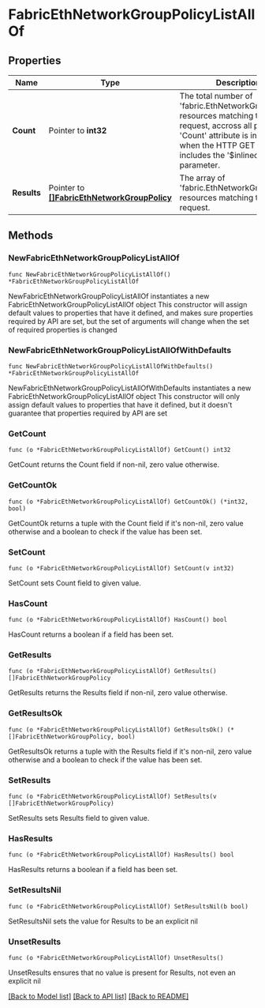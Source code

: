 # FabricEthNetworkGroupPolicyListAllOf

## Properties

Name | Type | Description | Notes
------------ | ------------- | ------------- | -------------
**Count** | Pointer to **int32** | The total number of &#39;fabric.EthNetworkGroupPolicy&#39; resources matching the request, accross all pages. The &#39;Count&#39; attribute is included when the HTTP GET request includes the &#39;$inlinecount&#39; parameter. | [optional] 
**Results** | Pointer to [**[]FabricEthNetworkGroupPolicy**](fabric.EthNetworkGroupPolicy.md) | The array of &#39;fabric.EthNetworkGroupPolicy&#39; resources matching the request. | [optional] 

## Methods

### NewFabricEthNetworkGroupPolicyListAllOf

`func NewFabricEthNetworkGroupPolicyListAllOf() *FabricEthNetworkGroupPolicyListAllOf`

NewFabricEthNetworkGroupPolicyListAllOf instantiates a new FabricEthNetworkGroupPolicyListAllOf object
This constructor will assign default values to properties that have it defined,
and makes sure properties required by API are set, but the set of arguments
will change when the set of required properties is changed

### NewFabricEthNetworkGroupPolicyListAllOfWithDefaults

`func NewFabricEthNetworkGroupPolicyListAllOfWithDefaults() *FabricEthNetworkGroupPolicyListAllOf`

NewFabricEthNetworkGroupPolicyListAllOfWithDefaults instantiates a new FabricEthNetworkGroupPolicyListAllOf object
This constructor will only assign default values to properties that have it defined,
but it doesn't guarantee that properties required by API are set

### GetCount

`func (o *FabricEthNetworkGroupPolicyListAllOf) GetCount() int32`

GetCount returns the Count field if non-nil, zero value otherwise.

### GetCountOk

`func (o *FabricEthNetworkGroupPolicyListAllOf) GetCountOk() (*int32, bool)`

GetCountOk returns a tuple with the Count field if it's non-nil, zero value otherwise
and a boolean to check if the value has been set.

### SetCount

`func (o *FabricEthNetworkGroupPolicyListAllOf) SetCount(v int32)`

SetCount sets Count field to given value.

### HasCount

`func (o *FabricEthNetworkGroupPolicyListAllOf) HasCount() bool`

HasCount returns a boolean if a field has been set.

### GetResults

`func (o *FabricEthNetworkGroupPolicyListAllOf) GetResults() []FabricEthNetworkGroupPolicy`

GetResults returns the Results field if non-nil, zero value otherwise.

### GetResultsOk

`func (o *FabricEthNetworkGroupPolicyListAllOf) GetResultsOk() (*[]FabricEthNetworkGroupPolicy, bool)`

GetResultsOk returns a tuple with the Results field if it's non-nil, zero value otherwise
and a boolean to check if the value has been set.

### SetResults

`func (o *FabricEthNetworkGroupPolicyListAllOf) SetResults(v []FabricEthNetworkGroupPolicy)`

SetResults sets Results field to given value.

### HasResults

`func (o *FabricEthNetworkGroupPolicyListAllOf) HasResults() bool`

HasResults returns a boolean if a field has been set.

### SetResultsNil

`func (o *FabricEthNetworkGroupPolicyListAllOf) SetResultsNil(b bool)`

 SetResultsNil sets the value for Results to be an explicit nil

### UnsetResults
`func (o *FabricEthNetworkGroupPolicyListAllOf) UnsetResults()`

UnsetResults ensures that no value is present for Results, not even an explicit nil

[[Back to Model list]](../README.md#documentation-for-models) [[Back to API list]](../README.md#documentation-for-api-endpoints) [[Back to README]](../README.md)


